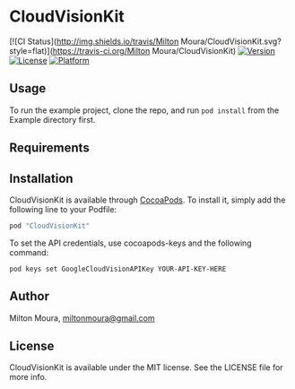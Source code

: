 # CloudVisionKit

[![CI Status](http://img.shields.io/travis/Milton Moura/CloudVisionKit.svg?style=flat)](https://travis-ci.org/Milton Moura/CloudVisionKit)
[![Version](https://img.shields.io/cocoapods/v/CloudVisionKit.svg?style=flat)](http://cocoapods.org/pods/CloudVisionKit)
[![License](https://img.shields.io/cocoapods/l/CloudVisionKit.svg?style=flat)](http://cocoapods.org/pods/CloudVisionKit)
[![Platform](https://img.shields.io/cocoapods/p/CloudVisionKit.svg?style=flat)](http://cocoapods.org/pods/CloudVisionKit)

## Usage

To run the example project, clone the repo, and run `pod install` from the Example directory first.

## Requirements

## Installation

CloudVisionKit is available through [CocoaPods](http://cocoapods.org). To install
it, simply add the following line to your Podfile:

```ruby
pod "CloudVisionKit"
```

To set the API credentials, use cocoapods-keys and the following command:

    pod keys set GoogleCloudVisionAPIKey YOUR-API-KEY-HERE

## Author

Milton Moura, miltonmoura@gmail.com

## License

CloudVisionKit is available under the MIT license. See the LICENSE file for more info.
